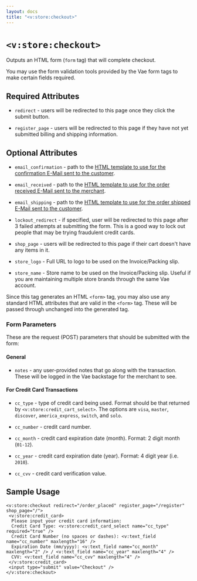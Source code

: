 ```yaml
---
layout: docs
title: "<v:store:checkout>"
---
```


# `<v:store:checkout>`

Outputs an HTML form (`form` tag) that will complete checkout.

You may use the form validation tools provided by the Vae form tags to
make certain fields required.

## Required Attributes

-   `redirect` - users will be redirected to this page once they click
    the submit button.

-   `register_page` - users will be redirected to this page if they have
    not yet submitted billing and shipping information.

## Optional Attributes

-   `email_confirmation` - path to the [HTML template to use for the
    confirmation E-Mail sent to the
    customer](#customizing_order_emails).

-   `email_received` - path to the [HTML template to use for the order
    received E-Mail sent to the merchant](#customizing_order_emails).

-   `email_shipping` - path to the [HTML template to use for the order
    shipped E-Mail sent to the customer](#customizing_order_emails).

-   `lockout_redirect` - if specified, user will be redirected to this
    page after 3 failed attempts at submitting the form. This is a good
    way to lock out people that may be trying fraudulent credit cards.

-   `shop_page` - users will be redirected to this page if their cart
    doesn't have any items in it.

-   `store_logo` - Full URL to logo to be used on the
    Invoice/Packing slip.

-   `store_name` - Store name to be used on the Invoice/Packing slip.
    Useful if you are maintaining multiple store brands through the same
    Vae account.

Since this tag generates an HTML `<form>` tag, you may also use any
standard HTML attributes that are valid in the `<form>` tag. These will
be passed through unchanged into the generated tag.

### Form Parameters

These are the request (POST) parameters that should be submitted with
the form:

#### General

-   `notes` - any user-provided notes that go along with
    the transaction. These will be logged in the Vae backstage for the
    merchant to see.

#### For Credit Card Transactions

-   `cc_type` - type of credit card being used. Format should be that
    returned by `<v:store:credit_cart_select>`. The options are `visa`,
    `master`, `discover`, `america_express`, `switch`, and `solo`.

-   `cc_number` - credit card number.

-   `cc_month` - credit card expiration date (month). Format: 2 digit
    month (`01-12`).

-   `cc_year` - credit card expiration date (year). Format: 4 digit
    year (i.e. `2010`).

-   `cc_cvv` - credit card verification value.

## Sample Usage

    <v:store:checkout redirect="/order_placed" register_page="/register" shop_page="/">
     <v:store:credit_card>
      Please input your credit card information:
      Credit Card Type: <v:store:credit_card_select name="cc_type" required="true" />
      Credit Card Number (no spaces or dashes): <v:text_field name="cc_number" maxlength="16" />
      Expiration Date (mm/yyyy): <v:text_field name="cc_month" maxlength="2" /> / <v:text_field name="cc_year" maxlength="4" />
      CVV: <v:text_field name="cc_cvv" maxlength="4" />
     </v:store:credit_card>
     <input type="submit" value="Checkout" />
    </v:store:checkout>
